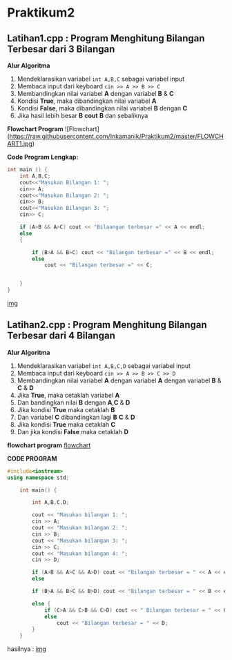 # Praktikum2

## Latihan1.cpp : Program Menghitung Bilangan Terbesar dari 3 Bilangan

**Alur Algoritma**

1. Mendeklarasikan variabel `int A,B,C` sebagai variabel input
2. Membaca input dari keyboard `cin >> A >> B >> C`
3. Membandingkan nilai variabel **A** dengan variabel **B** & **C**
4. Kondisi **True**, maka dibandingkan nilai variabel **A** 
5. Kondisi **False**, maka dibandingkan nilai variabel **B** dengan **C**
6. Jika hasil lebih besar **B** **cout** **B** dan sebaliknya


**Flowchart Program**
![Flowchart] (https://raw.githubusercontent.com/Inkamanik/Praktikum2/master/FLOWCHART1.jpg)

**Code Program Lengkap:**
```c++
int main () {
    int A,B,C;
    cout<<"Masukan Bilangan 1: ";
    cin>> A;
    cout<<"Masukan Bilangan 2: ";
    cin>> B;
    cout<<"Masukan Bilangan 3: ";
    cin>> C;

    if (A>B && A>C) cout << "Bilaangan terbesar =" << A << endl;
    else
    {

        if (B>A && B>C) cout << "Bilangan terbesar =" << B << endl;
        else
            cout << "Bilangan terbesar =" << C;


    }
}
```
[img](https://raw.githubusercontent.com/Inkamanik/Praktikum2/master/ss.PNG)

## Latihan2.cpp : Program Menghitung Bilangan Terbesar dari 4 Bilangan

**Alur Algoritma**

1. Mendeklarasikan variabel `int A,B,C,D` sebagai variabel input
2. Membaca input dari keyboard `cin >> A >> B >> C >> D`
3. Membandingkan nilai variabel **A** dengan variabel **A** dengan variabel **B** & **C** & **D**
4. Jika **True**, maka cetaklah variabel **A**
5. Dan bandingkan nilai **B** dengan **A**,**C** & **D**
6. Jika kondisi **True** maka cetaklah **B**
7. Dan variabel **C** dibandingkan lagi **B** **C** & **D**
8. Jika kondisi **True** maka cetaklah **C**
9. Dan jika kondisi **False** maka cetaklah **D**

**flowchart program**
[flowchart](https://raw.githubusercontent.com/Inkamanik/Praktikum2/master/FLOWCHARTLT2.jpg)

**CODE PROGRAM**
```c++
#include<iostream>
using namespace std;

    int main() {

        int A,B,C,D;

        cout << "Masukan bilangan 1: ";
        cin >> A;
        cout << "Masukan bilangan 2: ";
        cin >> B;
        cout << "Masukan bilangan 3: ";
        cin >> C;
        cout << "Masukan bilangan 4: ";
        cin >> D;

        if (A>B && A>C && A>D) cout << "Bilangan terbesar = " << A << endl;
        else

        if (B>A && B>C && B>D) cout << "Bilangan terbesar = " << B << endl;

        else {
            if (C>A && C>B && C>D) cout << " Bilangan terbesar = " << C << endl;
            else
                cout << "Bilangan terbesar = " << D;
        }
    }

```

hasilnya : [img](https://raw.githubusercontent.com/Inkamanik/Praktikum2/master/ss1.PNG)
